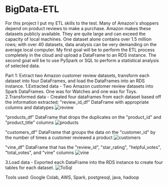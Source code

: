 # BigData-ETL
For this project I put my ETL skills to the test. 
Many of Amazon's shoppers depend on product reviews to make a purchase. 
Amazon makes these datasets publicly available. They are quite large and can exceed the capacity of local machines.
One dataset alone contains over 1.5 million rows; with over 40 datasets, data analysis can be very demanding on the average local computer.
My first goal will be to perform the ETL process completely in the cloud and upload a DataFrame to an RDS instance. 
The second goal will be to use PySpark or SQL to perform a statistical analysis of selected data.

Part 1:
Extract two Amazon customer review datasets, transform each dataset into four DataFrames, and load the DataFrames into an RDS instance.
1.Extracted data - Two Amazon customer review datasets into Spark DataFrames. One was for Watches and one was for Toys.
2.Transformed data - Created four dataframes from each dataset based off the information extracted:
"review_id_df" DataFrame with appropriate columns and datatypes
![review](https://user-images.githubusercontent.com/111449865/223537835-b783f318-8d1c-478b-8da5-41ec0cad5668.png)

"products_df" DataFrame that drops the duplicates on the "product_id" and "product_title" columns
![products](https://user-images.githubusercontent.com/111449865/223537306-eeaa2da7-9496-48cd-a2fe-3db61f6a6953.png)

"customers_df" DataFrame that groups the data on the "customer_id" by the number of times a customer reviewed a product
![customers](https://user-images.githubusercontent.com/111449865/223537359-c997877b-0721-40ad-9ca0-84746db364ed.png)

"vine_df" DataFrame that has the "review_id", "star_rating", "helpful_votes", "total_votes", and "vine" columns
![vine](https://user-images.githubusercontent.com/111449865/223537417-9dde6cc5-2af9-4180-b5b1-3d35d3801b69.png)

3.Load data - Exported each DataFrame into the RDS instance to create four tables for each dataset.
![ToSql](https://user-images.githubusercontent.com/111449865/223537484-8bc6e983-43d1-4739-9d92-dee52b47b5e6.png)

Tools used:
Google Colab, AWS, Spark, postgresql, java, hadoop

